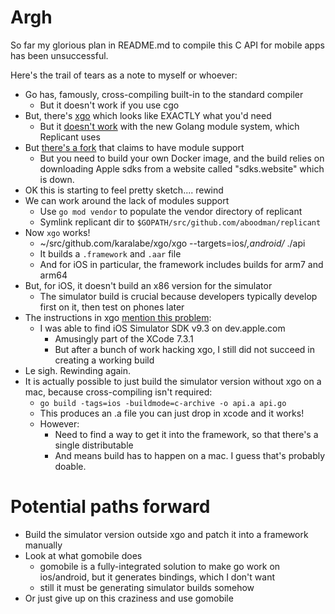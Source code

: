 # Argh

So far my glorious plan in README.md to compile this C API for mobile apps has been unsuccessful.

Here's the trail of tears as a note to myself or whoever:

- Go has, famously, cross-compiling built-in to the standard compiler
  - But it doesn't work if you use cgo
- But, there's [xgo](https://github.com/karalabe/xgo) which looks like EXACTLY what you'd need
  - But it [doesn't work](https://github.com/karalabe/xgo/issues/138) with the new Golang module system, which Replicant uses
- But [there's a fork](https://github.com/karalabe/xgo/issues/138#issuecomment-454946751) that claims to have module support
  - But you need to build your own Docker image, and the build relies on downloading Apple sdks from a website called "sdks.website" which is down.
- OK this is starting to feel pretty sketch.... rewind
- We can work around the lack of modules support
  - Use `go mod vendor` to populate the vendor directory of replicant
  - Symlink replicant dir to `$GOPATH/src/github.com/aboodman/replicant`
- Now `xgo` works!
  - ~/src/github.com/karalabe/xgo/xgo --targets=ios/*,android/* ./api
  - It builds a `.framework` and `.aar` file
  - And for iOS in particular, the framework includes builds for arm7 and arm64
- But, for iOS, it doesn't build an x86 version for the simulator
  - The simulator build is crucial because developers typically develop first on it, then test on phones later
- The instructions in xgo [mention this problem](https://github.com/karalabe/xgo#mobile-libraries):
  - I was able to find iOS Simulator SDK v9.3 on dev.apple.com
    - Amusingly part of the XCode 7.3.1
    - But after a bunch of work hacking xgo, I still did not succeed in creating a working build
- Le sigh. Rewinding again.
- It is actually possible to just build the simulator version without xgo on a mac, because cross-compiling isn't required:
  - `go build -tags=ios -buildmode=c-archive -o api.a api.go`
  - This produces an .a file you can just drop in xcode and it works!
  - However:
    - Need to find a way to get it into the framework, so that there's a single distributable
    - And means build has to happen on a mac. I guess that's probably doable.

# Potential paths forward

- Build the simulator version outside xgo and patch it into a framework manually
- Look at what gomobile does
  - gomobile is a fully-integrated solution to make go work on ios/android, but it generates bindings, which I don't want
  - still it must be generating simulator builds somehow
- Or just give up on this craziness and use gomobile
